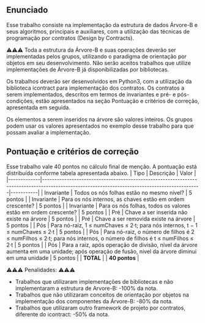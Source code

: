## Enunciado

Esse trabalho consiste na implementação da estrutura de dados Árvore-B e seus algoritmos, principais e auxiliares, com a utilização das técnicas de programação por contratos (Design by Contracts).

⚠️⚠️⚠️ Toda a estrutura da Árvore-B e suas operações deverão ser implementadas pelos grupos, utilizando o paradigma de orientação por objetos em seu desenvolvimento. Não serão aceitos trabalhos que utilize implementações de Árvore-B já disponibilizadas por bibliotecas.

Os trabalhos deverão ser desenvolvidos em Python3, com a utilização da biblioteca icontract para implementação dos contratos. Os contratos a serem implementados, descritos em termos de invariantes e pré- e pós-condições, estão apresentados na seção Pontuação e critérios de correção, apresentada em seguida.

Os elementos a serem inseridos na árvore são valores inteiros. Os grupos podem usar os valores apresentados no exemplo desse trabalho para que possam avaliar a implementação.

## Pontuação e critérios de correção

Esse trabalho vale 40 pontos no cálculo final de menção. A pontuação está distribuída conforme tabela apresentada abaixo.
| Tipo        | Descrição                                                                                                                                   | Valor     |
|-------------|----------------------------------------------------------------------------------------------------------------------------------------------|-----------|
| Invariante  | Todos os nós folhas estão no mesmo nível?                                                                                                   | 5 pontos  |
| Invariante  | Para os nós internos, as chaves estão em ordem crescente?                                                                                   | 5 pontos  |
| Invariante  | Para os nós folhas, todos os valores estão em ordem crescente?                                                                              | 5 pontos  |
| Pré         | Chave a ser inserida não existe na árvore                                                                                                   | 5 pontos  |
| Pré         | Chave a ser removida existe na árvore                                                                                                       | 5 pontos  |
| Pós         | Para nó-raiz, 1 ≤ numChaves ≤ 2·t; para nós internos, t − 1 ≤ numChaves ≤ 2·t                                                               | 5 pontos  |
| Pós         | Para nó-raiz, o número de filhos é 2 ≤ numFilhos ≤ 2·t; para nós internos, o número de filhos é t ≤ numFilhos ≤ 2·t                        | 5 pontos  |
| Pós         | Para a raiz, após operação de divisão, nível da árvore aumenta em uma unidade; após operação de fusão, nível da árvore diminui em uma unidade | 5 pontos  |
| **TOTAL**   |                                                                                                                                              | **40 pontos** |


⚠️⚠️⚠️ Penalidades: ⚠️⚠️⚠️

- Trabalhos que utilizaram implementações de bibliotecas e não implementaram a estrutura de Arvore-B: -100% da nota.
- Trabalhos que não utilizaram conceitos de orientação por objetos na implementação dos componentes da Árvore-B: -80% da nota.
- Trabalhos que utilizaram outro framework de projeto por contratos, diferente do icontract: -50% da nota.
